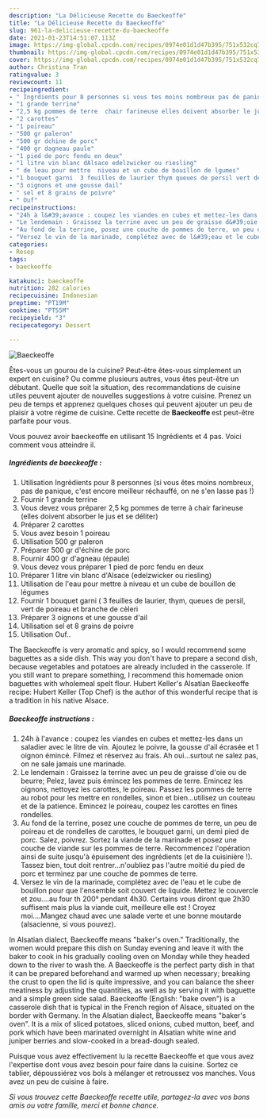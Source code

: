 ```yaml
---
description: "La Délicieuse Recette du Baeckeoffe"
title: "La Délicieuse Recette du Baeckeoffe"
slug: 961-la-delicieuse-recette-du-baeckeoffe
date: 2021-01-23T14:51:07.113Z
image: https://img-global.cpcdn.com/recipes/0974e01d1d47b395/751x532cq70/baeckeoffe-photo-principale-de-la-recette.jpg
thumbnail: https://img-global.cpcdn.com/recipes/0974e01d1d47b395/751x532cq70/baeckeoffe-photo-principale-de-la-recette.jpg
cover: https://img-global.cpcdn.com/recipes/0974e01d1d47b395/751x532cq70/baeckeoffe-photo-principale-de-la-recette.jpg
author: Christina Tran
ratingvalue: 3
reviewcount: 11
recipeingredient:
- " Ingrdients pour 8 personnes si vous tes moins nombreux pas de panique cest encore meilleur rchauff on ne sen lasse pas "
- "1 grande terrine"
- "2,5 kg pommes de terre  chair farineuse elles doivent absorber le jus et se dliter"
- "2 carottes"
- "1 poireau"
- "500 gr paleron"
- "500 gr dchine de porc"
- "400 gr dagneau paule"
- "1 pied de porc fendu en deux"
- "1 litre vin blanc dAlsace edelzwicker ou riesling"
- " de leau pour mettre  niveau et un cube de bouillon de lgumes"
- "1 bouquet garni  3 feuilles de laurier thym queues de persil vert de poireau et branche de cleri"
- "3 oignons et une gousse dail"
- " sel et 8 grains de poivre"
- " Ouf"
recipeinstructions:
- "24h à l&#39;avance : coupez les viandes en cubes et mettez-les dans un saladier avec le litre de vin. Ajoutez le poivre, la gousse d&#39;ail écrasée et 1 oignon émincé. Filmez et réservez au frais. Ah oui...surtout ne salez pas, on ne sale jamais une marinade."
- "Le lendemain : Graissez la terrine avec un peu de graisse d&#39;oie ou de beurre; Pelez, lavez puis émincez les pommes de terre. Emincez les oignons, nettoyez les carottes, le poireau. Passez les pommes de terre au robot pour les mettre en rondelles, sinon et bien...utilisez un couteau et de la patience. Emincez le poireau, coupez les carottes en fines rondelles."
- "Au fond de la terrine, posez une couche de pommes de terre, un peu de poireau et de rondelles de carottes, le bouquet garni, un demi pied de porc. Salez, poivrez. Sortez la viande de la marinade et posez une couche de viande sur les pommes de terre. Recommencez l&#39;opération ainsi de suite jusqu&#39;à épuisement des ingrédients (et de la cuisinière !). Tassez bien, tout doit rentrer...n&#39;oubliez pas l&#39;autre moitié du pied de porc et terminez par une couche de pommes de terre."
- "Versez le vin de la marinade, complétez avec de l&#39;eau et le cube de bouillon pour que l&#39;ensemble soit couvert de liquide. Mettez le couvercle et zou....au four th 200° pendant 4h30. Certains vous diront que 2h30 suffisent mais plus la viande cuit, meilleure elle est ! Croyez moi....Mangez chaud avec une salade verte et une bonne moutarde (alsacienne, si vous pouvez)."
categories:
- Resep
tags:
- baeckeoffe

katakunci: baeckeoffe 
nutrition: 282 calories
recipecuisine: Indonesian
preptime: "PT19M"
cooktime: "PT55M"
recipeyield: "3"
recipecategory: Dessert

---
```



![Baeckeoffe](https://img-global.cpcdn.com/recipes/0974e01d1d47b395/751x532cq70/baeckeoffe-photo-principale-de-la-recette.jpg)

Êtes-vous un gourou de la cuisine? Peut-être êtes-vous simplement un expert en cuisine? Ou comme plusieurs autres, vous êtes peut-être un débutant. Quelle que soit la situation, des recommandations de cuisine utiles peuvent ajouter de nouvelles suggestions à votre cuisine. Prenez un peu de temps et apprenez quelques choses qui peuvent ajouter un peu de plaisir à votre régime de cuisine. Cette recette de <strong> Baeckeoffe </strong> est peut-être parfaite pour vous.

<!--inarticleads1-->

Vous pouvez avoir baeckeoffe en utilisant 15 Ingrédients et 4 pas. Voici comment vous atteindre il.

##### Ingrédients de baeckeoffe :

1. Utilisation  Ingrédients pour 8 personnes (si vous êtes moins nombreux, pas de panique, c&#39;est encore meilleur réchauffé, on ne s&#39;en lasse pas !)
1. Fournir 1 grande terrine
1. Vous devez vous préparer 2,5 kg pommes de terre à chair farineuse (elles doivent absorber le jus et se déliter)
1. Préparer 2 carottes
1. Vous avez besoin 1 poireau
1. Utilisation 500 gr paleron
1. Préparer 500 gr d&#39;échine de porc
1. Fournir 400 gr d&#39;agneau (épaule)
1. Vous devez vous préparer 1 pied de porc fendu en deux
1. Préparer 1 litre vin blanc d&#39;Alsace (edelzwicker ou riesling)
1. Utilisation  de l&#39;eau pour mettre à niveau et un cube de bouillon de légumes
1. Fournir 1 bouquet garni ( 3 feuilles de laurier, thym, queues de persil, vert de poireau et branche de cèleri
1. Préparer 3 oignons et une gousse d&#39;ail
1. Utilisation  sel et 8 grains de poivre
1. Utilisation  Ouf..


The Baeckeoffe is very aromatic and spicy, so I would recommend some baguettes as a side dish. This way you don&#39;t have to prepare a second dish, because vegetables and potatoes are already included in the casserole. If you still want to prepare something, I recommend this homemade onion baguettes with wholemeal spelt flour. Hubert Keller&#39;s Alsatian Baeckeoffe recipe: Hubert Keller (Top Chef) is the author of this wonderful recipe that is a tradition in his native Alsace. 

<!--inarticleads2-->

##### Baeckeoffe instructions :

1. 24h à l&#39;avance : coupez les viandes en cubes et mettez-les dans un saladier avec le litre de vin. Ajoutez le poivre, la gousse d&#39;ail écrasée et 1 oignon émincé. Filmez et réservez au frais. Ah oui...surtout ne salez pas, on ne sale jamais une marinade.
1. Le lendemain : Graissez la terrine avec un peu de graisse d&#39;oie ou de beurre; Pelez, lavez puis émincez les pommes de terre. Emincez les oignons, nettoyez les carottes, le poireau. Passez les pommes de terre au robot pour les mettre en rondelles, sinon et bien...utilisez un couteau et de la patience. Emincez le poireau, coupez les carottes en fines rondelles.
1. Au fond de la terrine, posez une couche de pommes de terre, un peu de poireau et de rondelles de carottes, le bouquet garni, un demi pied de porc. Salez, poivrez. Sortez la viande de la marinade et posez une couche de viande sur les pommes de terre. Recommencez l&#39;opération ainsi de suite jusqu&#39;à épuisement des ingrédients (et de la cuisinière !). Tassez bien, tout doit rentrer...n&#39;oubliez pas l&#39;autre moitié du pied de porc et terminez par une couche de pommes de terre.
1. Versez le vin de la marinade, complétez avec de l&#39;eau et le cube de bouillon pour que l&#39;ensemble soit couvert de liquide. Mettez le couvercle et zou....au four th 200° pendant 4h30. Certains vous diront que 2h30 suffisent mais plus la viande cuit, meilleure elle est ! Croyez moi....Mangez chaud avec une salade verte et une bonne moutarde (alsacienne, si vous pouvez).


In Alsatian dialect, Baeckeoffe means &#34;baker&#39;s oven.&#34; Traditionally, the women would prepare this dish on Sunday evening and leave it with the baker to cook in his gradually cooling oven on Monday while they headed down to the river to wash the. A Baeckeoffe is the perfect party dish in that it can be prepared beforehand and warmed up when necessary; breaking the crust to open the lid is quite impressive, and you can balance the sheer meatiness by adjusting the quantities, as well as by serving it with baguette and a simple green side salad. Baeckeoffe (English: &#34;bake oven&#34;) is a casserole dish that is typical in the French region of Alsace, situated on the border with Germany. In the Alsatian dialect, Baeckeoffe means &#34;baker&#39;s oven&#34;. It is a mix of sliced potatoes, sliced onions, cubed mutton, beef, and pork which have been marinated overnight in Alsatian white wine and juniper berries and slow-cooked in a bread-dough sealed. 

<!--inarticleads1-->

<p>
Puisque vous avez effectivement lu la recette Baeckeoffe et que vous avez l'expertise dont vous avez besoin pour faire dans la cuisine. Sortez ce tablier, dépoussiérez vos bols à mélanger et retroussez vos manches. Vous avez un peu de cuisine à faire.
</p>

<p>
<i>Si vous trouvez cette Baeckeoffe recette utile, partagez-la avec vos bons amis ou votre famille, merci et bonne chance.</i>
</p>
